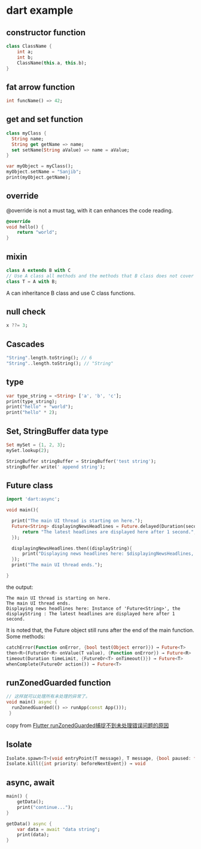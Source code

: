 # dart example

## constructor function

``` dart
class ClassName {
    int a;
    int b;
    ClassName(this.a, this.b);
}
```

## fat arrow function

``` dart
int funcName() => 42;
```

## get and set function

``` dart
class myClass {
  String name;
  String get getName => name;
  set setName(String aValue) => name = aValue;
}

var myObject = myClass();
myObject.setName = "Sanjib";
print(myObject.getName);
```

## override
@override is not a must tag, with it can enhances the code reading.

``` dart
@override
void hello() {
    return "world";
}
```

## mixin

``` dart
class A extends B with C
// Use A class all methods and the methods that B class does not cover
class T = A with B;
```
A can inheritance B class and use C class functions.

## null check

``` dart
x ??= 3;
```

## Cascades

``` dart
"String".length.toString(); // 6
"String"..length.toString(); // "String"
```


## type

``` dart
var type_string = <String> ['a', 'b', 'c'];
print(type_string);
print("hello" + "world");
print("hello" * 2);
```

## Set, StringBuffer data type

``` dart
Set mySet = {1, 2, 3};
mySet.lookup(2);

StringBuffer stringBuffer = StringBuffer('test string');
stringBuffer.write(' append string');
```


## Future class

``` dart
import 'dart:async';

void main(){

  print("The main UI thread is starting on here.");
  Future<String> displayingNewsHeadlines = Future.delayed(Duration(seconds: 1), (){
      return "The latest headlines are displayed here after 1 second.";
  });

  displayingNewsHeadlines.then((displayString){
      print("Displaying news headlines here: $displayingNewsHeadlines, the displayString : $displayString");
  });
  print("The main UI thread ends.");

}

```
the output:

```
The main UI thread is starting on here.
The main UI thread ends.
Displaying news headlines here: Instance of 'Future<String>', the displayString : The latest headlines are displayed here after 1 second.
```
It is noted that, the Future object still runs after the end of the main function.
Some methods:

``` dart
catchError(Function onError, {bool test(Object error)}) → Future<T>
then<R>(FutureOr<R> onValue(T value), {Function onError}) → Future<R>
timeout(Duration timeLimit, {FutureOr<T> onTimeout()}) → Future<T>
whenComplete(FutureOr action()) → Future<T>
```

## runZonedGuarded function

``` dart
// 这样就可以处理所有未处理的异常了。
void main() async {
  runZonedGuarded(() => runApp(const App()));
 }
```
copy from [Flutter runZonedGuarded捕捉不到未处理错误问题的原因](https://segmentfault.com/a/1190000022892971)

## Isolate

``` dart
Isolate.spawn<T>(void entryPoint(T message), T message, {bool paused: false, bool errorsAreFatal, SendPort onExit, SendPort onError, String debugName}) → Future<Isolate>
Isolate.kill({int priority: beforeNextEvent}) → void
```

## async, await

``` dart
main() {
    getData();
    print("continue...");
}

getData() async {
    var data = await "data string";
    print(data);
}
```
